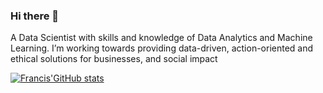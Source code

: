 ### Hi there 👋

A Data Scientist with skills and knowledge of Data Analytics and Machine Learning. I’m working towards providing data-driven, action-oriented and ethical solutions for businesses, and social impact

[![Francis'GitHub stats](https://github-readme-stats.vercel.app/api?username=fonyango)](https://github.com/fonyango/github-readme-stats)
